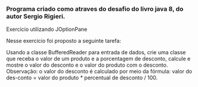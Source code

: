 ### Programa criado como atraves do desafio do livro java 8, do autor Sergio Rigieri.  ###  
Exercicio utilizando JOptionPane

Nesse exercicio foi proposto a seguinte tarefa:

Usando a classe BufferedReader para entrada de dados, crie uma classe que receba o valor de um produto e a porcentagem de desconto, calcule e mostre o valor do desconto e o valor do produto com o desconto. Observação: o valor do desconto é calculado por meio da fórmula: valor do des-conto = valor do produto * percentual de desconto / 100.
